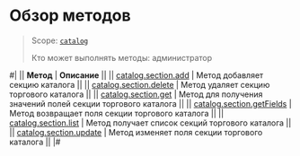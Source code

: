# Обзор методов

> Scope: [`catalog`](../../scopes/permissions.md)
>
> Кто может выполнять методы: администратор

#|
|| **Метод** | **Описание** ||
|| [catalog.section.add](./catalog-section-add.md) | Метод добавляет секцию каталога ||
|| [catalog.section.delete](./catalog-section-delete.md) | Метод удаляет секцию торгового каталога ||
|| [catalog.section.get](./catalog-section-get.md) | Метод для получения значений полей секции торгового каталога ||
|| [catalog.section.getFields](./catalog-section-get-fields.md) | Метод возвращает поля секции торгового каталога ||
|| [catalog.section.list](./catalog-section-list.md) | Метод получает список секций торгового каталога ||
|| [catalog.section.update](./catalog-section-update.md) | Метод изменяет поля секции торгового каталога ||
|#